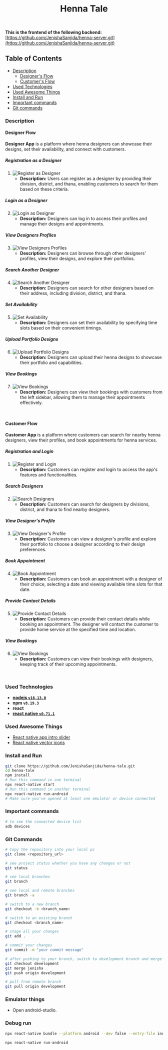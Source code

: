 <div align="center">
  <h1>Henna Tale</h1>
</div>

<br>

**This is the frontend of the following backend:** [https://github.com/JenishaSanjida/henna-server.git](https://github.com/JenishaSanjida/henna-server.git)

## Table of Contents
* [Description](#description)
  - [Designer's Flow](#designer-flow)
  - [Customer's Flow](#customer-flow)
* [Used Technologies](#used-technologies)
* [Used Awesome Things](#used-awesome-things)
* [Install and Run](#install-and-run)
* [Important commands](#important-commands)
* [Git commands](#git-commands)


### Description

#### Designer Flow

**Designer App** is a platform where henna designers can showcase their designs, set their availability, and connect with customers.

##### Registration as a Designer

1. ![Register as Designer](screenshots/designer/1-registration-page.png)
   - **Description:** Users can register as a designer by providing their division, district, and thana, enabling customers to search for them based on these criteria.

##### Login as a Designer
2. ![Login as Designer](screenshots/designer/2-login-page.png)
   - **Description:** Designers can log in to access their profiles and manage their designs and appointments.

##### View Designers Profiles
3. ![View Designers Profiles](screenshots/designer/4-designer-profile-from-designer.png)
   - **Description:** Designers can browse through other designers' profiles, view their designs, and explore their portfolios.

##### Search Another Designer
4. ![Search Another Designer](screenshots/designer/4-search-page.png)
   - **Description:** Designers can search for other designers based on their address, including division, district, and thana.

##### Set Availability
5. ![Set Availability](screenshots/designer/5-profile-page-1.png)
   - **Description:** Designers can set their availability by specifying time slots based on their convenient timings.

##### Upload Portfolio Designs
6. ![Upload Portfolio Designs](screenshots/designer/9-profile-page-5.png)
   - **Description:** Designers can upload their henna designs to showcase their portfolio and capabilities.

##### View Bookings
7. ![View Bookings](screenshots/designer/11-orders-from-leftbar.png)
   - **Description:** Designers can view their bookings with customers from the left sidebar, allowing them to manage their appointments effectively.

<br>

#### Customer Flow

**Customer App** is a platform where customers can search for nearby henna designers, view their profiles, and book appointments for henna services.

##### Registration and Login
1. ![Register and Login](screenshots/customer/register_login_customer.png)
   - **Description:** Customers can register and login to access the app's features and functionalities.

##### Search Designers
2. ![Search Designers](screenshots/customer/1-search-page.png)
   - **Description:** Customers can search for designers by divisions, district, and thana to find nearby designers.

##### View Designer's Profile
3. ![View Designer's Profile](screenshots/customer/2-designer-profile-from-customer.png)
   - **Description:** Customers can view a designer's profile and explore their portfolio to choose a designer according to their design preferences.

##### Book Appointment
4. ![Book Appointment](screenshots/customer/3-select-designer-for-availability.png)
   - **Description:** Customers can book an appointment with a designer of their choice, selecting a date and viewing available time slots for that date.

##### Provide Contact Details
5. ![Provide Contact Details](screenshots/customer/5-confirmation-of-schedule-with-the-designer.png)
   - **Description:** Customers can provide their contact details while booking an appointment. The designer will contact the customer to provide home service at the specified time and location.

##### View Bookings
6. ![View Bookings](screenshots/customer/7-booking-from-leftbar.png)
   - **Description:** Customers can view their bookings with designers, keeping track of their upcoming appointments.

<br>

### Used Technologies

- [**nodejs `v18.13.0`**][nodejs]
- **npm `v8.19.3`**
- **react**
- [**react native `v0.71.1`**](https://reactnative.dev/)

### Used Awesome Things

- [React native app intro slider](https://www.npmjs.com/package/react-native-app-intro-slider)
- [React native vector icons](https://www.npmjs.com/package/react-native-vector-icons)


### Install and Run

```sh
git clone https://github.com/JenishaSanjida/henna-tale.git
cd henna-tale
npm install
# Run this command in one terminal
npx react-native start
# Run this command in another terminal
npx react-native run-android
# Make sure you've opened at least one emulator or device connected
```

### Important commands

```sh
# to see the connected device list
adb devices
```

### Git Commands

```sh
# Copy the repository into your local pc
git clone <repository_url>

# see project status whether you have any changes or not
git status

# see local branches
git branch

# see local and remote branches
git branch -a

# switch to a new branch
git checkout -b <branch_name>

# switch to an existing branch
git checkout <branch_name>

# stage all your changes
git add .

# commit your changes
git commit -m "your commit message"

# after pushing to your branch, switch to development branch and merge your branch with development branch
git checkout development
git merge jenisha
git push origin development

# pull from remote branch
git pull origin development
```

### Emulator things

- Open android-studio.

### Debug run

```sh
npx react-native bundle --platform android --dev false --entry-file index.js --bundle-output android/app/src/main/assets/index.android.bundle --assets-dest android/app/src/main/res/

npx react-native run-android
```

<!-- Definitions -->
[nodejs]: https://nodejs.org/en/
[reactjs]: https://reactjs.org/
[reactnative]: https://reactnative.dev/
